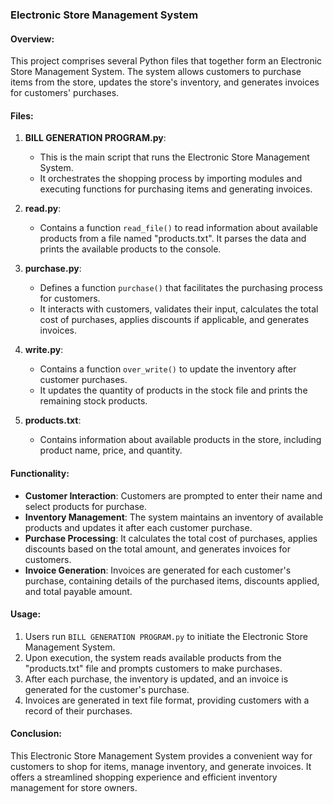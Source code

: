 ### Electronic Store Management System

#### Overview:
This project comprises several Python files that together form an Electronic Store Management System. The system allows customers to purchase items from the store, updates the store's inventory, and generates invoices for customers' purchases.

#### Files:
1. **BILL GENERATION PROGRAM.py**: 
    - This is the main script that runs the Electronic Store Management System.
    - It orchestrates the shopping process by importing modules and executing functions for purchasing items and generating invoices.

2. **read.py**:
    - Contains a function `read_file()` to read information about available products from a file named "products.txt". It parses the data and prints the available products to the console.
    
3. **purchase.py**:
    - Defines a function `purchase()` that facilitates the purchasing process for customers.
    - It interacts with customers, validates their input, calculates the total cost of purchases, applies discounts if applicable, and generates invoices.

4. **write.py**:
    - Contains a function `over_write()` to update the inventory after customer purchases.
    - It updates the quantity of products in the stock file and prints the remaining stock products.

5. **products.txt**:
    - Contains information about available products in the store, including product name, price, and quantity.

#### Functionality:
- **Customer Interaction**: Customers are prompted to enter their name and select products for purchase.
- **Inventory Management**: The system maintains an inventory of available products and updates it after each customer purchase.
- **Purchase Processing**: It calculates the total cost of purchases, applies discounts based on the total amount, and generates invoices for customers.
- **Invoice Generation**: Invoices are generated for each customer's purchase, containing details of the purchased items, discounts applied, and total payable amount.

#### Usage:
1. Users run `BILL GENERATION PROGRAM.py` to initiate the Electronic Store Management System.
2. Upon execution, the system reads available products from the "products.txt" file and prompts customers to make purchases.
3. After each purchase, the inventory is updated, and an invoice is generated for the customer's purchase.
4. Invoices are generated in text file format, providing customers with a record of their purchases.

#### Conclusion:
This Electronic Store Management System provides a convenient way for customers to shop for items, manage inventory, and generate invoices. It offers a streamlined shopping experience and efficient inventory management for store owners.
